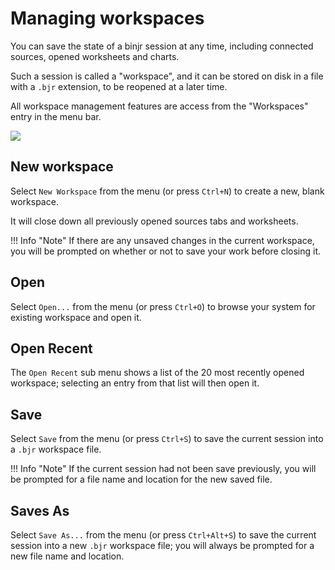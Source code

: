 # Managing workspaces

<style>
    video {
        width: 100%;
        height: auto;
        box-shadow: 0 0 .2rem rgba(0, 0, 0, .1), 0 .2rem .4rem rgba(0, 0, 0, .2);
    }
</style>

You can save the state of a binjr session at any time, including connected sources, opened worksheets and 
charts.

Such a session is called a "workspace", and it can be stored on disk in a file with a `.bjr` extension, to be reopened 
at a later time.
      
All workspace management features are access from the "Workspaces" entry in the menu bar.

![](/assets/images/workspaces_menu.png)

## New workspace

Select `New Workspace` from the menu (or press `Ctrl+N`) to create a new, blank workspace.

It will close down all previously opened sources tabs and worksheets.

!!! Info "Note"
    If there are any unsaved changes in the current workspace, you will be prompted on whether or not to save your 
    work before closing it. 

## Open

Select `Open...` from the menu (or press `Ctrl+O`) to browse your system for existing workspace and open it.

## Open Recent 

The `Open Recent` sub menu shows a list of the 20 most recently opened workspace; selecting an entry from that list will 
then open it.

## Save

Select `Save` from the menu (or press `Ctrl+S`) to save the current session into a `.bjr` workspace file.

!!! Info "Note"
    If the current session had not been save previously, you will be prompted for a file name and location for the new 
    saved file. 
    
## Saves As

Select `Save As...` from the menu (or press `Ctrl+Alt+S`) to save the current session into a new `.bjr` workspace file; you will always be prompted for a new file name and location.


